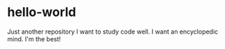 # hello-world
Just another  repository
I want to study code well.
I want an encyclopedic mind.
I'm the best!
